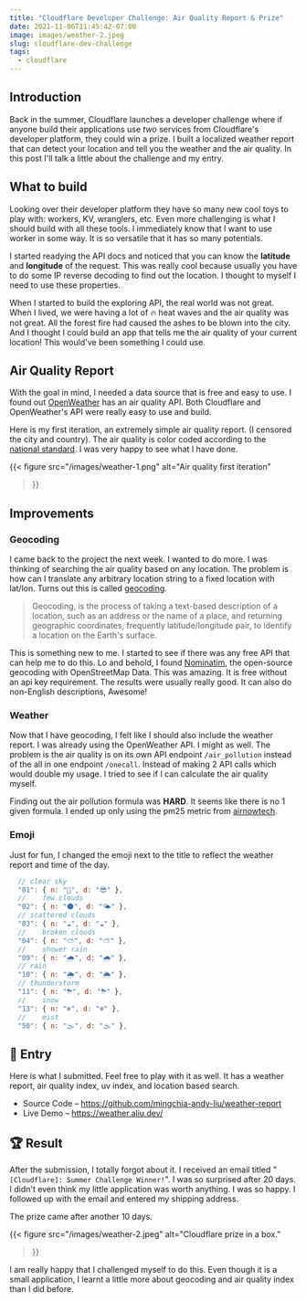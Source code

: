 ```yaml
---
title: "Cloudflare Developer Challenge: Air Quality Report & Prize"
date: 2021-11-06T11:45:42-07:00
image: images/weather-2.jpeg
slug: cloudflare-dev-challenge
tags:
  - cloudflare
---
```


## Introduction

Back in the summer, Cloudflare launches a developer challenge where if anyone build their applications use *two* services from Cloudflare's developer platform, they could win a prize. I built a localized weather report that can detect your location and tell you the weather and the air quality. In this post I'll talk a little about the challenge and my entry.


## What to build

Looking over their developer platform they have so many new cool toys to play with: workers, KV, wranglers, etc. Even more challenging is what I should build with all these tools. I immediately know that I want to use worker in some way. It is so versatile that it has so many potentials.

I started readying the API docs and noticed that you can know the **latitude** and **longitude** of the request. This was really cool because usually you have to do some IP reverse decoding to find out the location. I thought to myself I need to use these properties.

When I started to build the exploring API, the real world was not great. When I lived, we were having a lot of 🔥 heat waves and the air quality was not great. All the forest fire had caused the ashes to be blown into the city. And I thought I could build an app that tells me the air quality of your current location! This would've been something I could use.


## Air Quality Report

With the goal in mind, I needed a data source that is free and easy to use. I found out [OpenWeather](https://openweathermap.org/) has an air quality API. Both Cloudflare and OpenWeather's API were really easy to use and build.

Here is my first iteration, an extremely simple air quality report. (I censored the city and country). The air quality is color coded according to the [national standard](https://webcam.srs.fs.fed.us/test/AQI.shtml). I was very happy to see what I have done.

{{< figure
    src="/images/weather-1.png"
    alt="Air quality first iteration"
>}}


## Improvements

### Geocoding

I came back to the project the next week. I wanted to do more. I was thinking of searching the air quality based on any location. The problem is how can I translate any arbitrary location string to a fixed location with lat/lon. Turns out this is called [geocoding](https://en.wikipedia.org/wiki/Address_geocoding).

> Geocoding, is the process of taking a text-based description of a location, such as an address or the name of a place, and returning geographic coordinates, frequently latitude/longitude pair, to identify a location on the Earth's surface.

This is something new to me. I started to see if there was any free API that can help me to do this. Lo and behold, I found [Nominatim](https://nominatim.org/), the open-source geocoding with OpenStreetMap Data. This was amazing. It is free without an api key requirement. The results were usually really good. It can also do non-English descriptions, Awesome!

### Weather

Now that I have geocoding, I felt like I should also include the weather report. I was already using the OpenWeather API. I might as well. The problem is the air quality is on its own API endpoint `/air_pollution` instead of the all in one endpoint `/onecall`. Instead of making 2 API calls which would double my usage. I tried to see if I can calculate the air quality myself.

Finding out the air pollution formula was **HARD**. It seems like there is no 1 given formula. I ended up only using the pm25 metric from [airnowtech](https://forum.airnowtech.org/t/the-aqi-equation/169).

### Emoji

Just for fun, I changed the emoji next to the title to reflect the weather report and time of the day.

```js
  // clear sky
  "01": { n: "🌚", d: "😎" },
  // 	few clouds
  "02": { n: "🌑", d: "🌤" },
  // scattered clouds
  "03": { n: "☁️", d: "☁️" },
  // 	broken clouds
  "04": { n: "⛅️", d: "⛅️" },
  // 	shower rain
  "09": { n: "🌧", d: "🌧" },
  // rain
  "10": { n: "🌦", d: "🌦" },
  // thunderstorm
  "11": { n: "⛈", d: "⛈" },
  // 	snow
  "13": { n: "❄️", d: "❄️" },
  // 	mist
  "50": { n: "🌫", d: "🌫" },
```

## 🏁 Entry
Here is what I submitted. Feel free to play with it as well. It has a weather report, air quality index, uv index, and location based search.
* Source Code – https://github.com/mingchia-andy-liu/weather-report
* Live Demo – https://weather.aliu.dev/


## 🏆 Result

After the submission, I totally forgot about it. I received an email titled "`[Cloudflare]: Summer Challenge Winner!`". I was so surprised after 20 days. I didn't even think my little application was worth anything. I was so happy. I followed up with the email and entered my shipping address.

The prize came after another 10 days.

{{< figure
    src="/images/weather-2.jpeg"
    alt="Cloudflare prize in a box."
>}}

I am really happy that I challenged myself to do this. Even though it is a small application, I learnt a little more about geocoding and air quality index than I did before.
